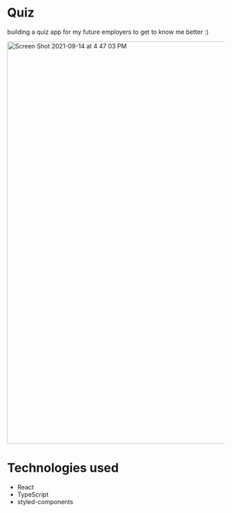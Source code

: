 # Quiz

building a quiz app for my future employers to get to know me better :)


<img width="932" alt="Screen Shot 2021-09-14 at 4 47 03 PM" src="https://user-images.githubusercontent.com/31642902/133331563-45e83a8b-cfc4-44e5-80b3-78a6f3958f48.png">


# Technologies used

<ul>
<li>React</li>
<li>TypeScript</li>
<li>styled-components</li>
